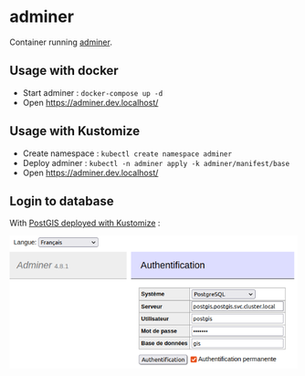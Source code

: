 # adminer

Container running [adminer](https://hub.docker.com/_/adminer/).

## Usage with docker

* Start adminer : `docker-compose up -d`
* Open https://adminer.dev.localhost/

## Usage with Kustomize

* Create namespace : `kubectl create namespace adminer`
* Deploy adminer : `kubectl -n adminer apply -k adminer/manifest/base`
* Open https://adminer.dev.localhost/

## Login to database

With [PostGIS deployed with Kustomize](../postgis/README.md#usage-with-kustomize) :

![Login form](img/adminer-login.png)

